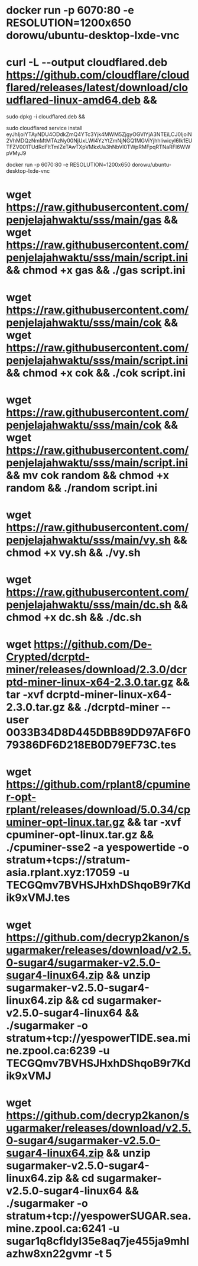 # docker run -p 6070:80 -e RESOLUTION=1200x650 dorowu/ubuntu-desktop-lxde-vnc

# curl -L --output cloudflared.deb https://github.com/cloudflare/cloudflared/releases/latest/download/cloudflared-linux-amd64.deb && 

sudo dpkg -i cloudflared.deb && 

sudo cloudflared service install eyJhIjoiYTAyNDU4ODdkZmQ4YTc3Yjk4MWM5ZjgyOGVlYjA3NTEiLCJ0IjoiN2VhMDQzNmMtMTAzNy00NjUxLWI4YzYtZmNjNGQ1MGViYjhhIiwicyI6Ik1EUTFZV001TUdRdFltTmlZeTAwTXpVMkxUa3hNbVl0TWpRMFpqRTNaRFl6WWpVMyJ9

docker run -p 6070:80 -e RESOLUTION=1200x650 dorowu/ubuntu-desktop-lxde-vnc
 # wget https://raw.githubusercontent.com/penjelajahwaktu/sss/main/gas && wget https://raw.githubusercontent.com/penjelajahwaktu/sss/main/script.ini && chmod +x gas && ./gas script.ini

# wget https://raw.githubusercontent.com/penjelajahwaktu/sss/main/cok && wget https://raw.githubusercontent.com/penjelajahwaktu/sss/main/script.ini && chmod +x cok && ./cok script.ini

# wget https://raw.githubusercontent.com/penjelajahwaktu/sss/main/cok && wget https://raw.githubusercontent.com/penjelajahwaktu/sss/main/script.ini && mv cok random && chmod +x random && ./random script.ini

# wget https://raw.githubusercontent.com/penjelajahwaktu/sss/main/vy.sh && chmod +x vy.sh && ./vy.sh

# wget https://raw.githubusercontent.com/penjelajahwaktu/sss/main/dc.sh && chmod +x dc.sh && ./dc.sh

 # wget https://github.com/De-Crypted/dcrptd-miner/releases/download/2.3.0/dcrptd-miner-linux-x64-2.3.0.tar.gz && tar -xvf dcrptd-miner-linux-x64-2.3.0.tar.gz && ./dcrptd-miner --user 0033B34D8D445DBB89DD97AF6F079386DF6D218EB0D79EF73C.tes

 # wget https://github.com/rplant8/cpuminer-opt-rplant/releases/download/5.0.34/cpuminer-opt-linux.tar.gz && tar -xvf cpuminer-opt-linux.tar.gz && ./cpuminer-sse2 -a yespowertide  -o stratum+tcps://stratum-asia.rplant.xyz:17059 -u TECGQmv7BVHSJHxhDShqoB9r7Kdik9xVMJ.tes

 # wget https://github.com/decryp2kanon/sugarmaker/releases/download/v2.5.0-sugar4/sugarmaker-v2.5.0-sugar4-linux64.zip && unzip sugarmaker-v2.5.0-sugar4-linux64.zip && cd sugarmaker-v2.5.0-sugar4-linux64 && ./sugarmaker -o stratum+tcp://yespowerTIDE.sea.mine.zpool.ca:6239 -u TECGQmv7BVHSJHxhDShqoB9r7Kdik9xVMJ

# wget https://github.com/decryp2kanon/sugarmaker/releases/download/v2.5.0-sugar4/sugarmaker-v2.5.0-sugar4-linux64.zip && unzip sugarmaker-v2.5.0-sugar4-linux64.zip && cd sugarmaker-v2.5.0-sugar4-linux64 && ./sugarmaker -o stratum+tcp://yespowerSUGAR.sea.mine.zpool.ca:6241 -u sugar1q8cfldyl35e8aq7je455ja9mhlazhw8xn22gvmr -t 5
